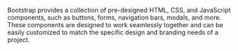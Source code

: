 Bootstrap provides a collection of pre-designed HTML, CSS, and JavaScript components, such as buttons, forms, navigation bars, modals, and more.
These components are designed to work seamlessly together and can be easily customized to match the specific design and branding needs of a project.
